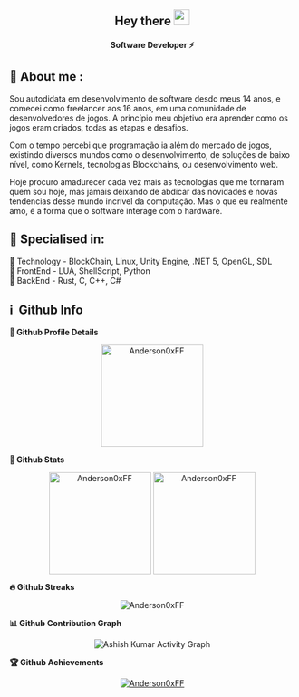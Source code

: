 <h2 align="center">
  Hey there <img src="https://media.giphy.com/media/hvRJCLFzcasrR4ia7z/giphy.gif" width="28"> 
</h2>

<h4 align='center'>
  Software Developer ⚡
</h4>

## 🧑 About me :

<p>
Sou autodidata em desenvolvimento de software desdo meus 14 anos, e comecei como freelancer aos 16 anos,
em uma comunidade de desenvolvedores de jogos. A princípio meu objetivo era aprender como os jogos eram criados, todas as etapas e desafios. </p>
Com o tempo percebi que programação ia além do mercado de jogos, existindo diversos mundos como o desenvolvimento,
de soluções de baixo nível, como Kernels, tecnologias Blockchains, ou desenvolvimento web. </p> Hoje procuro amadurecer 
cada vez mais as tecnologias que me tornaram quem sou hoje, mas jamais deixando de abdicar das novidades e novas tendencias desse mundo incrível da computação. Mas o que eu realmente amo, é a forma que o software interage com o hardware.
</p>

<h2>🥇 Specialised in:</h2>
<p> 🔸 Technology - BlockChain, Linux, Unity Engine, .NET 5, OpenGL, SDL
<br>🔸 FrontEnd - LUA, ShellScript, Python
<br>🔸 BackEnd - Rust, C, C++, C#
<p>

<h2>ℹ️ &nbsp;Github Info</h2>
	
  <summary><b>🔎 Github Profile Details</b></summary>
<p align="center"><img height="180em" src="https://github-profile-summary-cards.vercel.app/api/cards/profile-details?username=Anderson0xFF&theme=github_dark" alt="Anderson0xFF" align = "center"/></p>

  <summary><b> 🔭 Github Stats</b></summary>
<p align="center"><img height="180em" src="https://github-readme-stats.vercel.app/api?username=Anderson0xFF&hide_border=true&count_private=true&show_icons=true&theme=radical" alt="Anderson0xFF" align = "center"/>
<img height="180em" src="https://github-readme-stats.vercel.app/api/top-langs?username=Anderson0xFF&show_icons=true&locale=en&layout=compact&hide_border=true&theme=radical" alt="Anderson0xFF" align = "center"/></p>

 <summary><b>🔥 Github Streaks</b></summary>
<p align="center"><img src="https://github-readme-streak-stats.herokuapp.com/?user=Anderson0xFF&theme=black-ice&hide_border=true&stroke=0000&background=0D1117&ring=e05397&fire=e05397&currStreakLabel=e05397" alt="Anderson0xFF" /></p>

<summary><b>📊 Github Contribution Graph</b></summary>
<p align="center"<a href="#"><img alt="Ashish Kumar Activity Graph" src="https://activity-graph.herokuapp.com/graph?username=Anderson0xFF&bg_color=0D1117&color=e05397&line=e05397&point=FFFFFF&hide_border=true&" /></a></p>
<!-- </details>
<details>    -->
 <summary><b>🏆 Github Achievements</b></summary>
<p align="center"> <a href="https://github.com/Anderson0xFF"><img src="https://github-profile-trophy.vercel.app/?username=Anderson0xFF&margin-w=5&theme=radical" alt="Anderson0xFF" /></a> </p>
<br>
